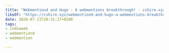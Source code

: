 ```yaml
---
title: "Webmentiond and Hugo - A webmentions breakthrough! · cshire.xyz"
likeOf: "https://cshire.xyz/webmentiond-and-hugo-a-webmentions-breakthrough/"
date: 2020-07-11T20:31:27+0200
tags:
- indieweb 
- webmentiond
- webmention

---
```

